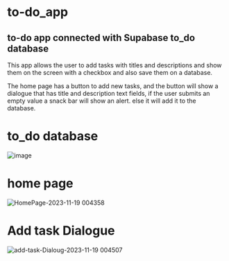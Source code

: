 # to-do_app
## to-do app connected with Supabase to_do database


This app allows the user to add tasks with titles and descriptions and show them on the screen with a checkbox and also save them on a database.

The home page has a button to add new tasks, and the button will show a dialogue that has title and description text fields, if the user submits an empty value a snack bar will show an alert. else it will add it to the database.

# to_do database 
![image](https://github.com/RubaAlHilal/to-do_app/assets/73358612/c6f8505f-0071-4c70-b311-e5b3ec3b7378)

# home page
![HomePage-2023-11-19 004358](https://github.com/RubaAlHilal/to-do_app/assets/73358612/794a363b-fc28-4359-9efc-e0076d93f340)

# Add task Dialogue
![add-task-Dialoug-2023-11-19 004507](https://github.com/RubaAlHilal/to-do_app/assets/73358612/841c82a3-acd1-49cd-ab8d-84d5ccd9ee9b)
